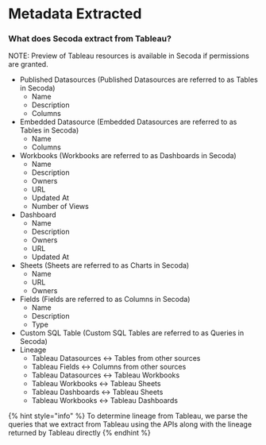 # Metadata Extracted

### What does Secoda extract from Tableau?

NOTE: Preview of Tableau resources is available in Secoda if permissions are granted.&#x20;

* Published Datasources (Published Datasources are referred to as Tables in Secoda)
  * Name
  * Description
  * Columns
* Embedded Datasource (Embedded Datasources are referred to as Tables in Secoda)
  * Name
  * Columns
* Workbooks (Workbooks are referred to as Dashboards in Secoda)
  * Name
  * Description
  * Owners
  * URL
  * Updated At
  * Number of Views
* Dashboard
  * Name
  * Description
  * Owners
  * URL
  * Updated At
* Sheets (Sheets are referred to as Charts in Secoda)&#x20;
  * Name
  * URL
  * Owners
* Fields (Fields are referred to as Columns in Secoda)
  * Name
  * Description
  * Type
* Custom SQL Table (Custom SQL Tables are referred to as Queries in Secoda)
* Lineage
  * Tableau Datasources <-> Tables from other sources
  * Tableau Fields <-> Columns from other sources
  * Tableau Datasources <-> Tableau Workbooks
  * Tableau Workbooks <-> Tableau Sheets
  * Tableau Dashboards <-> Tableau Sheets
  * Tableau Workbooks <-> Tableau Dashboards

{% hint style="info" %}
To determine lineage from Tableau, we parse the queries that we extract from Tableau using the APIs along with the lineage returned by Tableau directly
{% endhint %}
